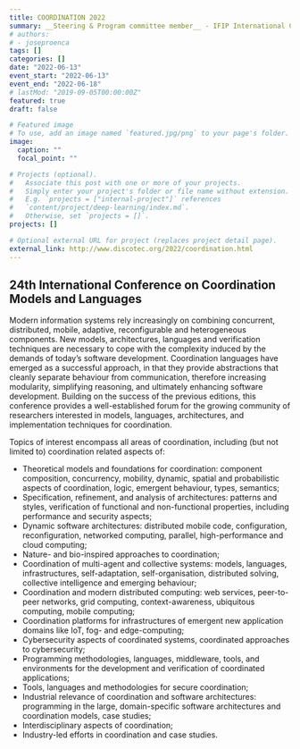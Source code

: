 ```yaml
---
title: COORDINATION 2022
summary: __Steering & Program committee member__ - IFIP International Conference on Coordination Models and Languages
# authors:
# - joseproenca
tags: []
categories: []
date: "2022-06-13"
event_start: "2022-06-13"
event_end: "2022-06-18"
# lastMod: "2019-09-05T00:00:00Z"
featured: true
draft: false

# Featured image
# To use, add an image named `featured.jpg/png` to your page's folder. 
image:
  caption: ""
  focal_point: ""

# Projects (optional).
#   Associate this post with one or more of your projects.
#   Simply enter your project's folder or file name without extension.
#   E.g. `projects = ["internal-project"]` references 
#   `content/project/deep-learning/index.md`.
#   Otherwise, set `projects = []`.
projects: []

# Optional external URL for project (replaces project detail page).
external_link: http://www.discotec.org/2022/coordination.html
---
```


## 24th International Conference on Coordination Models and Languages

Modern information systems rely increasingly on combining concurrent, distributed, mobile, adaptive, reconfigurable and heterogeneous components. New models, architectures, languages and verification techniques are necessary to cope with the complexity induced by the demands of today’s software development. Coordination languages have emerged as a successful approach, in that they provide abstractions that cleanly separate behaviour from communication, therefore increasing modularity, simplifying reasoning, and ultimately enhancing software development. Building on the success of the previous editions, this conference provides a well-established forum for the growing community of researchers interested in models, languages, architectures, and implementation techniques for coordination.


Topics of interest encompass all areas of coordination, including (but not limited to) coordination related aspects of:

 - Theoretical models and foundations for coordination: component composition, concurrency, mobility, dynamic, spatial and probabilistic aspects of coordination, logic, emergent behaviour, types, semantics;
 - Specification, refinement, and analysis of architectures: patterns and styles, verification of functional and non-functional properties, including performance and security aspects;
 - Dynamic software architectures: distributed mobile code, configuration, reconfiguration, networked computing, parallel, high-performance and cloud computing;
 - Nature- and bio-inspired approaches to coordination;
 - Coordination of multi-agent and collective systems: models, languages, infrastructures, self-adaptation, self-organisation, distributed solving, collective intelligence and emerging behaviour;
 - Coordination and modern distributed computing: web services, peer-to-peer networks, grid computing, context-awareness, ubiquitous computing, mobile computing;
 - Coordination platforms for infrastructures of emergent new application domains like IoT, fog- and edge-computing;
 - Cybersecurity aspects of coordinated systems, coordinated approaches to cybersecurity;
 - Programming methodologies, languages, middleware, tools, and environments for the development and verification of coordinated applications;
 - Tools, languages and methodologies for secure coordination;
 - Industrial relevance of coordination and software architectures: programming in the large, domain-specific software architectures and coordination models, case studies;
 - Interdisciplinary aspects of coordination;
 - Industry-led efforts in coordination and case studies.

